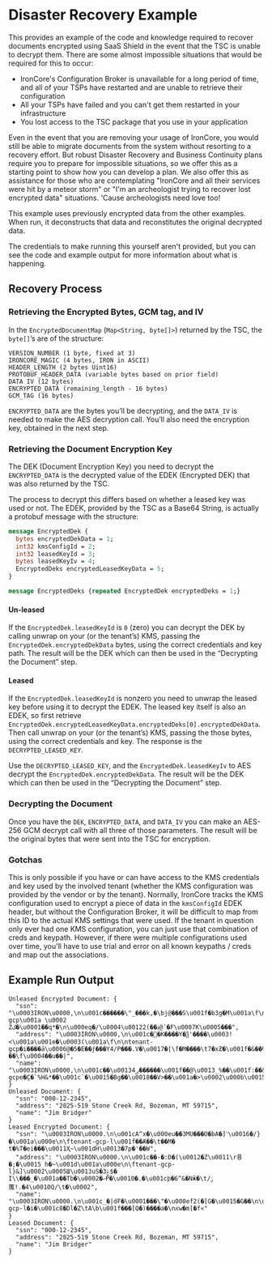 # Disaster Recovery Example
This provides an example of the code and knowledge required to recover documents encrypted using SaaS Shield
in the event that the TSC is unable to decrypt them. There are some almost impossible situations that would
be required for this to occur:

- IronCore's Configuration Broker is unavailable for a long period of time, and all of your TSPs have
restarted and are unable to retrieve their configuration
- All your TSPs have failed and you can't get them restarted in your infrastructure
- You lost access to the TSC package that you use in your application

Even in the event that you are removing your usage of IronCore, you would still be able to migrate documents
from the system without resorting to a recovery effort. But robust Disaster Recovery and Business Continuity
plans require you to prepare for impossible situations, so we offer this as a starting point to show how you
can develop a plan. We also offer this as assistance for those who are contemplating "IronCore and all
their services were hit by a meteor storm" or "I'm an archeologist trying to recover lost encrypted data"
situations. 'Cause archeologists need love too!

This example uses previously encrypted data from the other examples. When run, it deconstructs that data and reconstitutes the original decrypted data.

The credentials to make running this yourself aren't provided, but you can see the code and example output for more information about what is happening.

## Recovery Process

### Retrieving the Encrypted Bytes, GCM tag, and IV
In the `EncryptedDocumentMap` (`Map<String, byte[]>`) returned by the TSC, the `byte[]`’s are of the structure:

```
VERSION_NUMBER (1 byte, fixed at 3)
IRONCORE_MAGIC (4 bytes, IRON in ASCII)
HEADER_LENGTH (2 bytes Uint16)
PROTOBUF_HEADER_DATA (variable bytes based on prior field)
DATA IV (12 bytes)
ENCRYPTED_DATA (remaining_length - 16 bytes)
GCM_TAG (16 bytes)
```

`ENCRYPTED_DATA` are the bytes you’ll be decrypting, and the `DATA_IV` is needed to make the AES decryption call. You’ll also need the encryption key, obtained in the next step.

### Retrieving the Document Encryption Key
The DEK (Document Encryption Key) you need to decrypt the `ENCRYPTED_DATA` is the decrypted value of the EDEK (Encrypted DEK) that was also returned by the TSC.

The process to decrypt this differs based on whether a leased key was used or not.
The EDEK, provided by the TSC as a Base64 String, is actually a protobuf message with the structure:

```protobuf
message EncryptedDek {
  bytes encryptedDekData = 1;
  int32 kmsConfigId = 2;
  int32 leasedKeyId = 3;
  bytes leasedKeyIv = 4;
  EncryptedDeks encryptedLeasedKeyData = 5;
}

message EncryptedDeks {repeated EncryptedDek encryptedDeks = 1;}
```

#### Un-leased
If the `EncryptedDek.leasedKeyId` is `0` (zero) you can decrypt the DEK by calling unwrap on your (or the tenant’s) KMS, passing the `EncryptedDek.encryptedDekData` bytes, using the correct credentials and key path. The result will be the DEK which can then be used in the “Decrypting the Document” step. 

#### Leased
If the `EncryptedDek.leasedKeyId` is nonzero you need to unwrap the leased key before using it to decrypt the EDEK. The leased key itself is also an EDEK, so first retrieve `EncryptedDek.encryptedLeasedKeyData.encryptedDeks[0].encryptedDekData`. Then call unwrap on your (or the tenant’s) KMS, passing the those bytes, using the correct credentials and key. The response is the `DECRYPTED_LEASED_KEY`.

Use the `DECRYPTED_LEASED_KEY`, and the `EncryptedDek.leasedKeyIv` to AES decrypt the `EncryptedDek.encryptedDekData`. The result will be the DEK which can then be used in the “Decrypting the Document” step.

### Decrypting the Document
Once you have the `DEK`, `ENCRYPTED_DATA`, and `DATA_IV` you can make an AES-256 GCM decrypt call with all three of those parameters. The result will be the original bytes that were sent into the TSC for encryption.

### Gotchas
This is only possible if you have or can have access to the KMS credentials and key used by the involved
tenant (whether the KMS configuration was provided by the vendor or by the tenant). Normally, IronCore tracks
the KMS configuration used to encrypt a piece of data in the `kmsConfigId` EDEK header, but without the
Configuration Broker, it will be difficult to map from this ID to the actual KMS settings that were used.
If the tenant in question only ever had one KMS configuration, you can just use that combination of creds and
keypath. However, if there were multiple configurations used over time, you'll have to use trial and error on
all known keypaths / creds and map out the associations.


## Example Run Output
```console
Unleased Encrypted Document: {
  "ssn": "\u0003IRON\u0000,\n\u001c������\"_���k,�\bj@���S\u001f�b3g�M\u001a\f\n\ntenant-gcp\u001a \u0002 Zک�\u0001��q*�\n\u000eq�/\u0004\u00122(��؋@ʹ�F\u0007K\u0005���",
  "address": "\u0003IRON\u0000,\n\u001c��K����Y�Ѯ'����\u0003!<\u001a\u001e�\u0003(\u001a\f\n\ntenant-gcp�i����ā\u0006@�5�E��ϝ���Y4/P���.V�\u0017�|\f�M����\t7�xƵ�\u001f�&��Գ}��\f\u0004��u��|",
  "name": "\u0003IRON\u0000,\n\u001c��\u0013ر4������\u001f��@\u0013_%��\u001f:��&\u001a\f\n\ntenant-gcpe�Ҫ�`%H&*��\u001c`�\u0015�Bg��\u0018��V>��\u001a�>\u0002\u000b\u0015\n�f"
}
Unleased Document: {
  "ssn": "000-12-2345",
  "address": "2825-519 Stone Creek Rd, Bozeman, MT 59715",
  "name": "Jim Bridger"
}
Leased Encrypted Document: {
  "ssn": "\u0003IRON\u0000.\n\u001cA^x�\u000eu��3MU���O�bA�]˺\u0016�/}�\u001a\u000e\n\ftenant-gcp-l\u001f��Ⱥ��\t��M� t�%T�ei���\u0011Ҳ~\u001dH\u0013�7p�'��W",
  "address": "\u0003IRON\u0000.\n\u001c��-�:D�(\u0012�Z\u0011\r퓽�;�\u0015 h�~\u001d\u001a\u000e\n\ftenant-gcp-l}&]\u0002\u0005Ш\u0013uS�ݝ3$� I\\���_�\u001a��Tb�\u0002�ހP�\u0010�.�\u001cϸ�6^&�Nӂ�\t/ݫ䕇!.�4\u0010Q/\t�\u0002",
  "name": "\u0003IRON\u0000.\n\u001c_�|dF�\u0001���\"�\u000ef2(�[G�\u0015�G��\n\u0018�\u001a\u000e\n\ftenant-gcp-l�i�\u001c8�Dl�Z\tA\b\u001f���[Q�)����a�\nאw�m[�f«"
}
Leased Document: {
  "ssn": "000-12-2345",
  "address": "2825-519 Stone Creek Rd, Bozeman, MT 59715",
  "name": "Jim Bridger"
}
```
